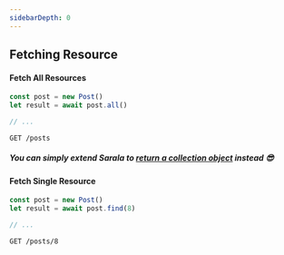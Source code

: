 ```yaml
---
sidebarDepth: 0
---
```


## Fetching Resource

#### Fetch All Resources

```javascript
const post = new Post()
let result = await post.all()

// ...
```

```
GET /posts
```

##### You can simply extend Sarala to [return a collection object](/guide/more/collection-pipeline.md) instead :sunglasses:

#### Fetch Single Resource

```javascript
const post = new Post()
let result = await post.find(8)

// ...
```

```
GET /posts/8
```
